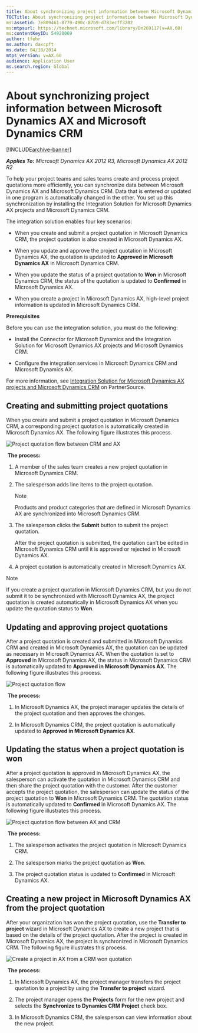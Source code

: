 ```yaml
---
title: About synchronizing project information between Microsoft Dynamics AX and Microsoft Dynamics CRM
TOCTitle: About synchronizing project information between Microsoft Dynamics AX and Microsoft Dynamics CRM
ms:assetid: 7e809461-8779-490c-87b9-d783ecff3202
ms:mtpsurl: https://technet.microsoft.com/library/Dn269117(v=AX.60)
ms:contentKeyID: 54920069
author: tfehr
ms.author: daxcpft
ms.date: 04/18/2014
mtps_version: v=AX.60
audience: Application User
ms.search.region: Global
---
```


# About synchronizing project information between Microsoft Dynamics AX and Microsoft Dynamics CRM 


[!INCLUDE[archive-banner](includes/archive-banner.md)]


_**Applies To:** Microsoft Dynamics AX 2012 R3, Microsoft Dynamics AX 2012 R2_

To help your project teams and sales teams create and process project quotations more efficiently, you can synchronize data between Microsoft Dynamics AX and Microsoft Dynamics CRM. Data that is entered or updated in one program is automatically changed in the other. You set up this synchronization by installing the Integration Solution for Microsoft Dynamics AX projects and Microsoft Dynamics CRM.

The integration solution enables four key scenarios:

  - When you create and submit a project quotation in Microsoft Dynamics CRM, the project quotation is also created in Microsoft Dynamics AX.

  - When you update and approve the project quotation in Microsoft Dynamics AX, the quotation is updated to **Approved in Microsoft Dynamics AX** in Microsoft Dynamics CRM.

  - When you update the status of a project quotation to **Won** in Microsoft Dynamics CRM, the status of the quotation is updated to **Confirmed** in Microsoft Dynamics AX.

  - When you create a project in Microsoft Dynamics AX, high-level project information is updated in Microsoft Dynamics CRM.

**Prerequisites**

Before you can use the integration solution, you must do the following:

  - Install the Connector for Microsoft Dynamics and the Integration Solution for Microsoft Dynamics AX projects and Microsoft Dynamics CRM.

  - Configure the integration services in Microsoft Dynamics CRM and Microsoft Dynamics AX.

For more information, see [Integration Solution for Microsoft Dynamics AX projects and Microsoft Dynamics CRM](https://mbs.microsoft.com/partnersource/deployment/documentation/installationandsetup/msdcrmaxintegrationsol.htm) on PartnerSource.

## Creating and submitting project quotations

When you create and submit a project quotation in Microsoft Dynamics CRM, a corresponding project quotation is automatically created in Microsoft Dynamics AX. The following figure illustrates this process.

![Project quotation flow between CRM and AX](images/Dn269117.Conncectorscenario_1(AX.60).png "Project quotation flow between CRM and AX")

  
 **The process:**

1.  A member of the sales team creates a new project quotation in Microsoft Dynamics CRM.

2.  The salesperson adds line items to the project quotation.
    

    > [!NOTE]
    > <P>Products and product categories that are defined in Microsoft Dynamics AX are synchronized into Microsoft Dynamics CRM.</P>



3.  The salesperson clicks the **Submit** button to submit the project quotation.
    
    After the project quotation is submitted, the quotation can’t be edited in Microsoft Dynamics CRM until it is approved or rejected in Microsoft Dynamics AX.

4.  A project quotation is automatically created in Microsoft Dynamics AX.


> [!NOTE]
> <P>If you create a project quotation in Microsoft Dynamics CRM, but you do not submit it to be synchronized with Microsoft Dynamics AX, the project quotation is created automatically in Microsoft Dynamics AX when you update the quotation status to <STRONG>Won</STRONG>.</P>



## Updating and approving project quotations

After a project quotation is created and submitted in Microsoft Dynamics CRM and created in Microsoft Dynamics AX, the quotation can be updated as necessary in Microsoft Dynamics AX. When the quotation is set to **Approved** in Microsoft Dynamics AX, the status in Microsoft Dynamics CRM is automatically updated to **Approved in Microsoft Dynamics AX**. The following figure illustrates this process.

![Project quotation flow](images/Dn269117.Connectorscenario_2(AX.60).png "Project quotation flow")

  
 **The process:**

1.  In Microsoft Dynamics AX, the project manager updates the details of the project quotation and then approves the changes.

2.  In Microsoft Dynamics CRM, the project quotation is automatically updated to **Approved in Microsoft Dynamics AX**.

## Updating the status when a project quotation is won

After a project quotation is approved in Microsoft Dynamics AX, the salesperson can activate the quotation in Microsoft Dynamics CRM and then share the project quotation with the customer. After the customer accepts the project quotation, the salesperson can update the status of the project quotation to **Won** in Microsoft Dynamics CRM. The quotation status is automatically updated to **Confirmed** in Microsoft Dynamics AX. The following figure illustrates this process.

![Project quotation flow between AX and CRM](images/Dn269117.Connectorscenario_3(AX.60).png "Project quotation flow between AX and CRM")

  
 **The process:**

1.  The salesperson activates the project quotation in Microsoft Dynamics CRM.

2.  The salesperson marks the project quotation as **Won**.

3.  The project quotation status is updated to **Confirmed** in Microsoft Dynamics AX.

## Creating a new project in Microsoft Dynamics AX from the project quotation

After your organization has won the project quotation, use the **Transfer to project** wizard in Microsoft Dynamics AX to create a new project that is based on the details of the project quotation. After the project is created in Microsoft Dynamics AX, the project is synchronized in Microsoft Dynamics CRM. The following figure illustrates this process.

![Create a project in AX from a CRM won quotation](images/Dn269117.Connectorscenario_4(AX.60).png "Create a project in AX from a CRM won quotation")

  
 **The process:**

1.  In Microsoft Dynamics AX, the project manager transfers the project quotation to a project by using the **Transfer to project** wizard.

2.  The project manager opens the **Projects** form for the new project and selects the **Synchronize to Dynamics CRM Project** check box.

3.  In Microsoft Dynamics CRM, the salesperson can view information about the new project.

  


